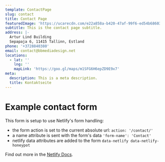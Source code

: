 ```yaml
---
template: ContactPage
slug: contact
title: Contact Page
featuredImage: 'https://ucarecdn.com/e22a858a-b420-47af-99f6-ed54b6860333/'
subtitle: This is the contact page subtitle.
address: |-
  Artur Lind Building
  Sepapaja 6, 11415 Tallinn, Estland
phone: '+3728840380'
email: contact@bbmediadesign.net
locations:
  - lat: ''
    lng: ''
    mapLink: 'https://goo.gl/maps/m1SFG6H6epZD9E9x7'
meta:
  description: This is a meta description.
  title: Kontaktseite
---
```


# Example contact form

This form is setup to use Netlify's form handling:

- the form action is set to the current absolute url: `action: '/contact/'`
- a name attribute is sent with the form's data `'form-name': 'Contact'`
- netlify data attributes are added to the form `data-netlify data-netlify-honeypot`

Find out more in the [Netlify Docs](https://www.netlify.com/docs/form-handling/).
